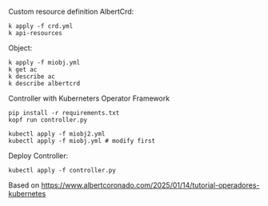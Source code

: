 Custom resource definition AlbertCrd:
```
k apply -f crd.yml
k api-resources
```

Object:
```
k apply -f miobj.yml
k get ac
k describe ac
k describe albertcrd
```


Controller with Kuberneters Operator Framework
```
pip install -r requirements.txt
kopf run controller.py

kubectl apply -f miobj2.yml
kubectl apply -f miobj.yml # modify first
```


Deploy Controller:
```
kubectl apply -f controller.py
```

Based on https://www.albertcoronado.com/2025/01/14/tutorial-operadores-kubernetes
